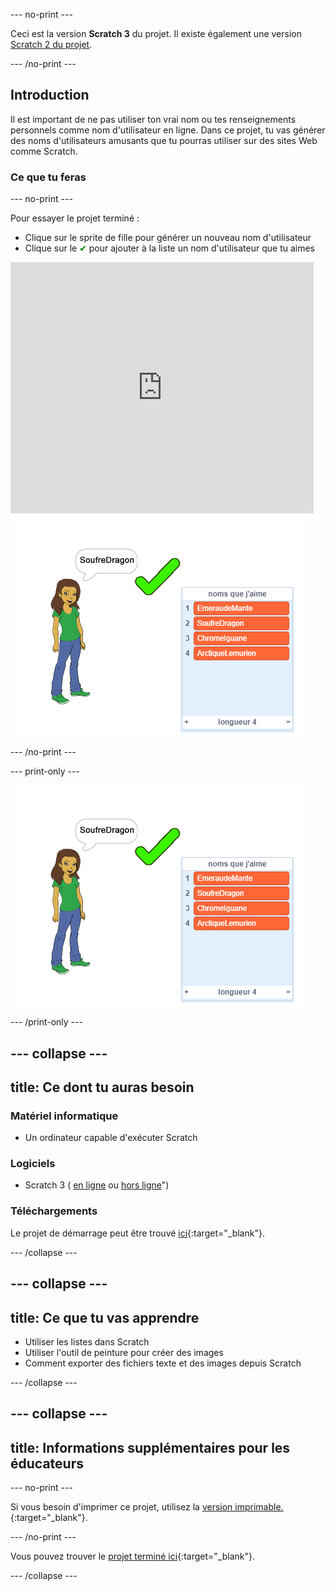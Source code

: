 \--- no-print \---

Ceci est la version **Scratch 3** du projet. Il existe également une version [Scratch 2 du projet](https://projects.raspberrypi.org/en/projects/username-generator-scratch2).

\--- /no-print \---

## Introduction

Il est important de ne pas utiliser ton vrai nom ou tes renseignements personnels comme nom d'utilisateur en ligne. Dans ce projet, tu vas générer des noms d'utilisateurs amusants que tu pourras utiliser sur des sites Web comme Scratch.

### Ce que tu feras

\--- no-print \---

Pour essayer le projet terminé :

- Clique sur le sprite de fille pour générer un nouveau nom d'utilisateur
- Clique sur le <span style="color: green;">✔</span> pour ajouter à la liste un nom d'utilisateur que tu aimes

<div class="scratch-preview">
  <iframe allowtransparency="true" width="485" height="402" src="https://scratch.mit.edu/projects/embed/292974184/?autostart=false" frameborder="0" scrolling="no"></iframe>
  <img src="images/usernames-final.png">
</div>

\--- /no-print \---

\--- print-only \---

![projet terminé](images/usernames-final.png)

\--- /print-only \---

## \--- collapse \---

## title: Ce dont tu auras besoin

### Matériel informatique

- Un ordinateur capable d'exécuter Scratch

### Logiciels

- Scratch 3 ( [en ligne](http://rpf.io/scratchon) ou [hors ligne](http://rpf.io/scratchoff)")

### Téléchargements

Le projet de démarrage peut être trouvé [ici](http://rpf.io/p/en/username-generator-go){:target="_blank"}.

\--- /collapse \---

## \--- collapse \---

## title: Ce que tu vas apprendre

- Utiliser les listes dans Scratch
- Utiliser l'outil de peinture pour créer des images
- Comment exporter des fichiers texte et des images depuis Scratch

\--- /collapse \---

## \--- collapse \---

## title: Informations supplémentaires pour les éducateurs

\--- no-print \---

Si vous besoin d'imprimer ce projet, utilisez la [ version imprimable. ](https://projects.raspberrypi.org/en/projects/username-generator/print) {:target="_blank"}.

\--- /no-print \---

Vous pouvez trouver le [projet terminé ici](http://rpf.io/p/en/username-generator-get){:target="_blank"}.

\--- /collapse \---